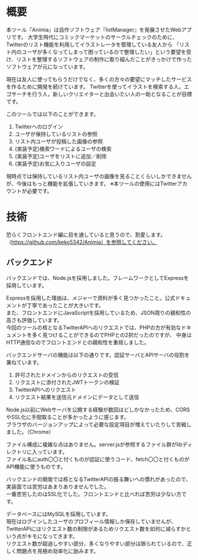 # 概要
本ツール『Animia』は自作ソフトウェア『listManager』を発展させたWebアプリです。
大学生時代にコミックマーケットのサークルチェックのために、Twitterのリスト機能を利用してイラストレータを管理している友人から 「リスト内のユーザが多くなってしまって困っているので整理したい」という要望を受け、リストを整理するソフトウェアの制作に取り組んだことがきっかけで作ったソフトウェアが元になっています。

現在は友人に使ってもらうだけでなく、多くの方々の要望にマッチしたサービスを作るために開発を続けています。
Twitterを使ってイラストを検索する人，エゴサーチを行う人，新しいクリエイターと出会いたい人の一助となることが目標です。

このツールでは以下のことができます。

1. Twitterへのログイン
2. ユーザが保持しているリストの参照
3. リスト内ユーザが投稿した画像の参照
4. (実装予定)検索ワードによるユーザの検索
5. (実装予定)ユーザをリストに追加／削除
6. (実装予定)お気に入りユーザの設定

現時点では保持しているリスト内ユーザの画像を見ることくらいしかできませんが、今後はもっと機能を拡張していきます。
※本ツールの使用にはTwitterアカウントが必要です。

# 技術
恐らくフロントエンド編に目を通していると思うので、割愛します。  
（https://github.com/keko5342/Animia）を参照してください。

## バックエンド
バックエンドでは、Node.jsを採用しました。フレームワークとしてExpressを採用しています。

Expressを採用した理由は、メジャーで資料が多く見つかったこと。公式ドキュメントが丁寧であったことが大きいです。  
また、フロントエンドにJavaScriptを採用しているため、JSON周りの親和性の高さも評価しています。  
今回のツールの核となるTwitterAPIへのリクエストでは、PHPの方が有効なドキュメントを多く見つけることができるのでPHPとの2択だったのですが、
中身はHTTP通信なのでフロントエンドとの親和性を重視しました。

バックエンドサーバの機能は以下の通りです。認証サーバとAPIサーバの役割を兼ねています。
 1. 許可されたドメインからのリクエストの受信
 2. リクエストに添付されたJWTトークンの検証
 3. TwitterAPIへのリクエスト
 4. リクエスト結果を送信元ドメインにデータとして送信

Node.js以前にWebサーバを公開する経験が数回ほどしかなかったため、CORSやSSL化に手間取ることが多かったように感じます。  
ブラウザのバージョンアップによって必要な設定項目が増えていたりして苦戦しました。（Chrome）

ファイル構成に複雑な点はありません。server.jsが参照するファイル群がlibディレクトリに入っています。  
ファイル名にauth〇〇と付くものが認証に使うコード、fetch〇〇と付くものがAPI機能に使うものです。

バックエンドの開発では核となるTwitterAPIの振る舞いへの慣れがあったので、実装面では苦労はあまりありませんでした。  
一番苦労したのはSSL化でした。フロントエンドと比べれば苦労は少ない方です。

データベースにはMySQLを採用しています。  
現在はログインしたユーザのプロフィール情報しか保存していませんが、TwitterAPiにはリクエスト数の制限があるためリクエスト数を如何に減らすかという点がキモになってきます。  
リクエスト数が超過しやすい部分、多くなりやすい部分は限られているので、正しく問題点を見極め効率化に励みます。

